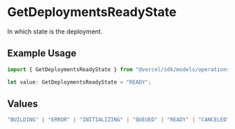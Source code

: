 # GetDeploymentsReadyState

In which state is the deployment.

## Example Usage

```typescript
import { GetDeploymentsReadyState } from "@vercel/sdk/models/operations/getdeployments.js";

let value: GetDeploymentsReadyState = "READY";
```

## Values

```typescript
"BUILDING" | "ERROR" | "INITIALIZING" | "QUEUED" | "READY" | "CANCELED" | "DELETED"
```
